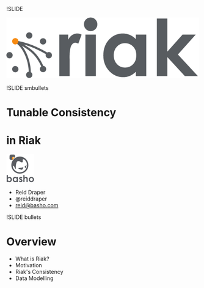 !SLIDE

![riak](riak-transparent-larger.png)

!SLIDE smbullets

# Tunable Consistency #
# in Riak #

![riak](basho-logo.png)

* Reid Draper
* @reiddraper
* reid@basho.com

!SLIDE bullets

# Overview #

* What is Riak?
* Motivation
* Riak's Consistency
* Data Modelling
